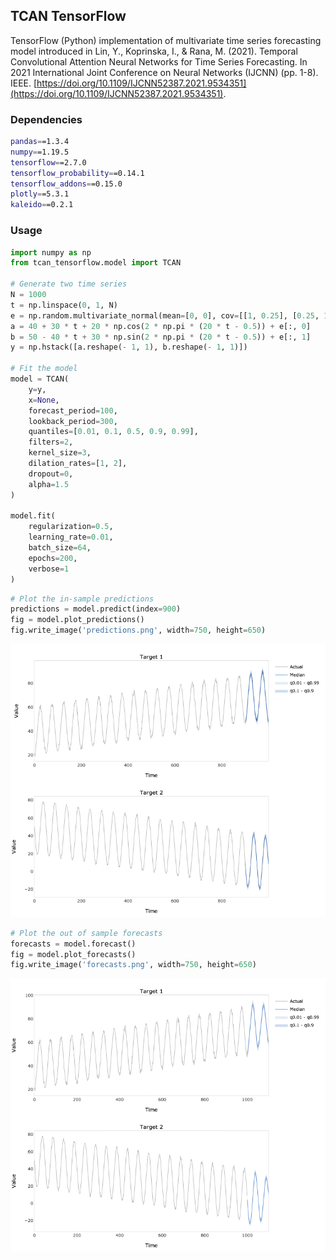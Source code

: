 ## TCAN TensorFlow
TensorFlow (Python) implementation of multivariate time series forecasting model introduced in Lin, Y., Koprinska, I., 
& Rana, M. (2021). Temporal Convolutional Attention Neural Networks for Time Series Forecasting. In 2021 International
Joint Conference on Neural Networks (IJCNN) (pp. 1-8). IEEE. 
[https://doi.org/10.1109/IJCNN52387.2021.9534351](https://doi.org/10.1109/IJCNN52387.2021.9534351).

### Dependencies
```bash
pandas==1.3.4
numpy==1.19.5
tensorflow==2.7.0
tensorflow_probability==0.14.1
tensorflow_addons==0.15.0
plotly==5.3.1
kaleido==0.2.1
```
### Usage
```python
import numpy as np
from tcan_tensorflow.model import TCAN

# Generate two time series
N = 1000
t = np.linspace(0, 1, N)
e = np.random.multivariate_normal(mean=[0, 0], cov=[[1, 0.25], [0.25, 1]], size=N)
a = 40 + 30 * t + 20 * np.cos(2 * np.pi * (20 * t - 0.5)) + e[:, 0]
b = 50 - 40 * t + 30 * np.sin(2 * np.pi * (20 * t - 0.5)) + e[:, 1]
y = np.hstack([a.reshape(- 1, 1), b.reshape(- 1, 1)])

# Fit the model
model = TCAN(
    y=y,
    x=None,
    forecast_period=100,
    lookback_period=300,
    quantiles=[0.01, 0.1, 0.5, 0.9, 0.99],
    filters=2,
    kernel_size=3,
    dilation_rates=[1, 2],
    dropout=0,
    alpha=1.5
)

model.fit(
    regularization=0.5,
    learning_rate=0.01,
    batch_size=64,
    epochs=200,
    verbose=1
)
```
```python
# Plot the in-sample predictions
predictions = model.predict(index=900)
fig = model.plot_predictions()
fig.write_image('predictions.png', width=750, height=650)
```
![predictions](example/predictions.png)
```python
# Plot the out of sample forecasts
forecasts = model.forecast()
fig = model.plot_forecasts()
fig.write_image('forecasts.png', width=750, height=650)
```
![forecasts](example/forecasts.png)
